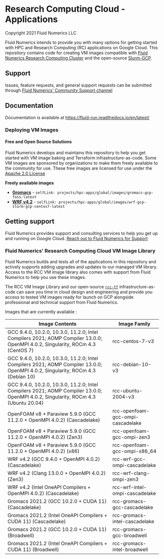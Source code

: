 # Research Computing Cloud - Applications
Copyright 2021 Fluid Numerics LLC

Fluid Numerics intends to provide you with many options for getting started with HPC and Research Computing (RC) applications on Google Cloud. This repository contains code for creating VM images compatible with [Fluid Numerics Research Computing Cluster](https://help.fluidnumerics.com/#h.ijjdzwcel1y4) and the open-source [Slurm-GCP](https://github.com/schedmd/slurm-gcp).


## Support
Issues, feature requests, and general support requests can be submitted through [Fluid Numerics' Community Support channel](https://fluid-run.readthedocs.io/en/latest/Support/support.html)


## Documentation
Documentation is available at https://fluid-run.readthedocs.io/en/latest/



### Deploying VM Images

#### Free and Open Source Solutions
Fluid Numerics develops and maintains this repository to help you get started with VM image baking and Terraform infrastructure-as-code. 
Some VM images are sponsored by organizations to make them freely available to the community for use. These free images are licensed for use under the [Apache 2.0 License](./LICENSE)

**Freely available images**
* [**Gromacs**](./gromacs/tf/slurm) - `selfLink: projects/hpc-apps/global/images/gromacs-gcp-foss-latest`
* [**WRF v4.2**](./wrf/tf/slurm) - `selfLink: projects/hpc-apps/global/images/wrf-gcp-slurm-gcp-centos7-latest`


## Getting support
Fluid Numerics provides support and consulting services to help you get up and running on Google Cloud. [Reach out to Fluid Numerics for Support](https://help.fluidnumerics.com/support)

### Fluid Numerics' Research Computing Cloud VM Image Library
Fluid Numerics builds and tests all of the applications in this repository and actively supports adding upgrades and updates to our managed VM library. Access to the RCC VM image library also comes with support from Fluid Numerics to help you use these images. 

The RCC VM Image Library and our open-source [`rcc-tf`](https://github.com/FluidNumerics/rcc-tf) infrastructure-as-code can save you time in cloud design and engineering and provide you access to tested VM images ready for launch on GCP alongside professional and technical support from Fluid Numerics.


Images that are currently available :

Image Contents | Image Family
-------------- | ------------
GCC 9.4.0, 10.2.0, 10.3.0, 11.2.0; Intel Compilers 2021; AOMP Compiler 13.0.0; OpenMPI 4.0.2, Singularity, ROCm 4.3 (CentOS 7) | rcc-centos-7-v3 
GCC 9.4.0, 10.2.0, 10.3.0, 11.2.0; Intel Compilers 2021; AOMP Compiler 13.0.0; OpenMPI 4.0.2, Singularity, ROCm 4.3 (Debian 10) | rcc-debian-10-v3 
GCC 9.4.0, 10.2.0, 10.3.0, 11.2.0; Intel Compilers 2021; AOMP Compiler 13.0.0; OpenMPI 4.0.2, Singularity, ROCm 4.3 (Ubuntu 20.04) | rcc-ubuntu-2004-v3 
OpenFOAM v8 + Paraview 5.9.0 (GCC 11.2.0 + OpenMPI 4.0.2) (Cascadelake) | rcc-openfoam-gcc-ompi-cascadelake
OpenFOAM v8 + Paraview 5.9.0 (GCC 11.2.0 + OpenMPI 4.0.2) (Zen3) | rcc-openfoam-gcc-ompi-zen3
OpenFOAM v8 + Paraview 5.9.0 (GCC 11.2.0 + OpenMPI 4.0.2) (x86) | rcc-openfoam-gcc-ompi-x86_64
WRF v4.2 (GCC 9.4.0 + OpenMPI 4.0.2) (Cascadelake)| rcc-wrf-gcc-ompi-cascadelake
WRF v4.2 (Clang 13.0.0 + OpenMPI 4.0.2) (Zen3)| rcc-wrf-clang-ompi-zen3
WRF v4.2 (Intel OneAPI Compilers + OpenMPI 4.0.2) (Cascadelake) | rcc-wrf-intel-ompi-cascadelake
Gromacs 2021.2 (GCC 10.2.0 + CUDA 11) (Cascadelake) | rcc-gromacs-gcc-cascadelake
Gromacs 2021.2 (Intel OneAPI Compilers + CUDA 11) (Cascadelake) | rcc-gromacs-intel-cascadelake
Gromacs 2021.2 (GCC 10.2.0 + CUDA 11) (Broadwell) | rcc-gromacs-gcc-broadwell
Gromacs 2021.2 (Intel OneAPI Compilers + CUDA 11) (Broadwell) | rcc-gromacs-intel-broadwell
